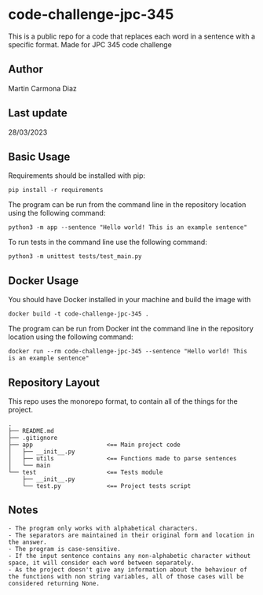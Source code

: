 # code-challenge-jpc-345

This is a public repo for a code that replaces each word in a sentence with a specific format. Made for JPC 345 code challenge

## Author

Martin Carmona Diaz

## Last update

28/03/2023

## Basic Usage

Requirements should be installed with pip:

`pip install -r requirements`

The program can be run from the command line in the repository location using the following command:

`python3 -m app --sentence "Hello world! This is an example sentence"`

To run tests in the command line use the following command:

`python3 -m unittest tests/test_main.py`

## Docker Usage

You should have Docker installed in your machine and build the image with

`docker build -t code-challenge-jpc-345 .`

The program can be run from Docker int the command line in the repository location using the following command:

`docker run --rm code-challenge-jpc-345 --sentence "Hello world! This is an example sentence"`

## Repository Layout

This repo uses the monorepo format, to contain all of the things for the project.

```
.
├── README.md
├── .gitignore
├── app                     <== Main project code
│   ├── __init__.py
│   ├── utils               <== Functions made to parse sentences
│   └── main
└── test                    <== Tests module
    ├── __init__.py
    └── test.py             <== Project tests script
```

## Notes

    - The program only works with alphabetical characters.
    - The separators are maintained in their original form and location in the answer.
    - The program is case-sensitive.
    - If the input sentence contains any non-alphabetic character without space, it will consider each word between separately.
    - As the project doesn't give any information about the behaviour of the functions with non string variables, all of those cases will be considered returning None.
